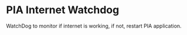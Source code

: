 # PIA Internet Watchdog
WatchDog to monitor if internet is working, if not, restart PIA application.
